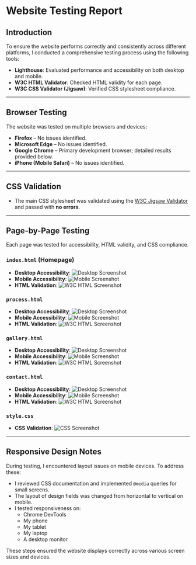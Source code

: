 # Website Testing Report

## Introduction

To ensure the website performs correctly and consistently across different platforms, I conducted a comprehensive testing process using the following tools:

- **Lighthouse**: Evaluated performance and accessibility on both desktop and mobile.
- **W3C HTML Validator**: Checked HTML validity for each page.
- **W3C CSS Validator (Jigsaw)**: Verified CSS stylesheet compliance.

---

## Browser Testing

The website was tested on multiple browsers and devices:

- **Firefox** – No issues identified.
- **Microsoft Edge** – No issues identified.
- **Google Chrome** – Primary development browser; detailed results provided below.
- **iPhone (Mobile Safari)** – No issues identified.

---

## CSS Validation

- The main CSS stylesheet was validated using the [W3C Jigsaw Validator](https://jigsaw.w3.org/css-validator/) and passed with **no errors**.

---

## Page-by-Page Testing

Each page was tested for accessibility, HTML validity, and CSS compliance.

### `index.html` (Homepage)
- **Desktop Accessibility**: ![Desktop Screenshot](assets/images/Index_Desktop_Accessibility.png)
- **Mobile Accessibility**: ![Mobile Screenshot](assets/images/Index_Mobile_Accessibility.png)
- **HTML Validation**: ![W3C HTML Screenshot](assets/images/IndexHTML_check.png)

### `process.html`
- **Desktop Accessibility**: ![Desktop Screenshot](assets/images/Process_Desktop_Accessibility.png)
- **Mobile Accessibility**: ![Mobile Screenshot](assets/images/Process_Mobile_Accessibility.png)
- **HTML Validation**: ![W3C HTML Screenshot](assets/images/Process_and_services_HTML_check.png)

### `gallery.html`
- **Desktop Accessibility**: ![Desktop Screenshot](assets/images/Gallery_Desktop_Accessibility.png)
- **Mobile Accessibility**: ![Mobile Screenshot](assets/images/Gallery_Mobile_Accessibility.png)
- **HTML Validation**: ![W3C HTML Screenshot](assets/images/GalleryHTML_Check.png)

### `contact.html`
- **Desktop Accessibility**: ![Desktop Screenshot](assets/images/Contact_Desktop_Accessibility.png)
- **Mobile Accessibility**: ![Mobile Screenshot](assets/images/Contact_Mobile_Accessibility.png)
- **HTML Validation**: ![W3C HTML Screenshot](assets/images/Contact_HTML_check.png)

### `style.css`
- **CSS Validation**: ![CSS Screenshot](assets/images/CSS_Check.png)

---

## Responsive Design Notes

During testing, I encountered layout issues on mobile devices. To address these:

- I reviewed CSS documentation and implemented `@media` queries for small screens.
- The layout of design fields was changed from horizontal to vertical on mobile.
- I tested responsiveness on:
  - Chrome DevTools
  - My phone
  - My tablet
  - My laptop
  - A desktop monitor

These steps ensured the website displays correctly across various screen sizes and devices.
